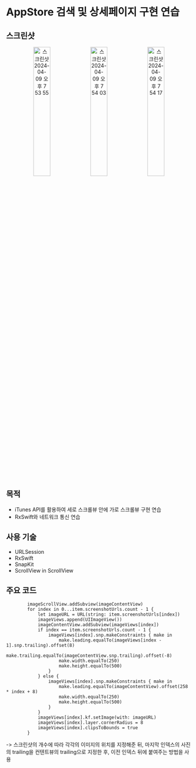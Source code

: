 # AppStore 검색 및 상세페이지 구현 연습

## 스크린샷
<p align="center">
<img width="30%" alt="스크린샷 2024-04-09 오후 7 53 55" src="https://github.com/Greeddk/AppStorePractice/assets/116425551/90d6565d-6e91-4555-b3db-d0f9ccde393b">
<img width="30%" alt="스크린샷 2024-04-09 오후 7 54 03" src="https://github.com/Greeddk/AppStorePractice/assets/116425551/8ba4ce02-1e11-441d-8c76-9915b1606ede">
<img width="30%" alt="스크린샷 2024-04-09 오후 7 54 17" src="https://github.com/Greeddk/AppStorePractice/assets/116425551/42b3e306-c708-4910-b434-d784855439f1">
</p>


## 목적
- iTunes API를 활용하여 세로 스크롤뷰 안에 가로 스크롤뷰 구현 연습
- RxSwift와 네트워크 통신 연습

## 사용 기술
- URLSession
- RxSwift
- SnapKit
- ScrollView in ScrollView

## 주요 코드
```
        imageScrollView.addSubview(imageContentView)
        for index in 0...item.screenshotUrls.count - 1 {
            let imageURL = URL(string: item.screenshotUrls[index])
            imageViews.append(UIImageView())
            imageContentView.addSubview(imageViews[index])
            if index == item.screenshotUrls.count - 1 {
                imageViews[index].snp.makeConstraints { make in
                    make.leading.equalTo(imageViews[index - 1].snp.trailing).offset(8)
                    make.trailing.equalTo(imageContentView.snp.trailing).offset(-8)
                    make.width.equalTo(250)
                    make.height.equalTo(500)
                }
            } else {
                imageViews[index].snp.makeConstraints { make in
                    make.leading.equalTo(imageContentView).offset(258 * index + 8)
                    make.width.equalTo(250)
                    make.height.equalTo(500)
                }
            }
            imageViews[index].kf.setImage(with: imageURL)
            imageViews[index].layer.cornerRadius = 8
            imageViews[index].clipsToBounds = true
        }
```
-> 스크린샷의 개수에 따라 각각의 이미지의 위치를 지정해준 뒤, 마지막 인덱스의 사진의 trailing을 컨텐트뷰의 trailing으로 지정한 후, 이전 인덱스 뒤에 붙여주는 방법을 사용
